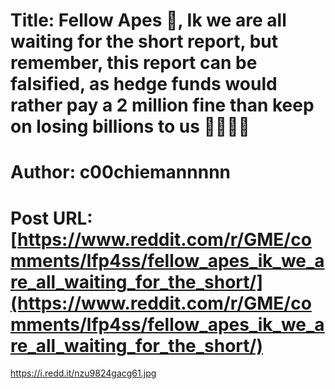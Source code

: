 # Title: Fellow Apes 🦍, Ik we are all waiting for the short report, but remember, this report can be falsified, as hedge funds would rather pay a 2 million fine than keep on losing billions to us 💎🤝💎🚀
# Author: c00chiemannnnn
# Post URL: [https://www.reddit.com/r/GME/comments/lfp4ss/fellow_apes_ik_we_are_all_waiting_for_the_short/](https://www.reddit.com/r/GME/comments/lfp4ss/fellow_apes_ik_we_are_all_waiting_for_the_short/)


https://i.redd.it/nzu9824gacg61.jpg
